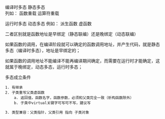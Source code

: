 编译时多态
	静态多态	
	列如：
		函数重载
		运算符重载

运行时多态
	动态多态
	例如：
		派生函数
		虚函数

二者区别就是函数地址是早绑定（静态联编）还是晚绑定（动态联编）

如果函数的调用，在编译阶段就可以确定的函数调用地址，并产生代码，就是静态多态（编译时多态），地址是早绑定的；

如果函数的调用地址不能编译不能再编译期间确定，而需要在运行时才能确定，这就属于晚绑定，动态多态，运行时多态；

多态成立条件

	1. 有继承
	2. 子类重写父类虚函数
		a. 返回值，函数名字，函数参数，必须和父类完全一致（析构函数除外）
		b. 子类中virtual关键字可写可不写，建议写

	3. 类型兼容：父类指针，父类引用 指向 子类对象
